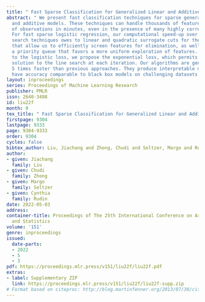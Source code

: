 ```yaml
---
title: " Fast Sparse Classification for Generalized Linear and Additive Models "
abstract: " We present fast classification techniques for sparse generalized linear
  and additive models. These techniques can handle thousands of features and thousands
  of observations in minutes, even in the presence of many highly correlated features.
  For fast sparse logistic regression, our computational speed-up over other best-subset
  search techniques owes to linear and quadratic surrogate cuts for the logistic loss
  that allow us to efficiently screen features for elimination, as well as use of
  a priority queue that favors a more uniform exploration of features. As an alternative
  to the logistic loss, we propose the exponential loss, which permits an analytical
  solution to the line search at each iteration. Our algorithms are generally 2 to
  5 times faster than previous approaches. They produce interpretable models that
  have accuracy comparable to black box models on challenging datasets. "
layout: inproceedings
series: Proceedings of Machine Learning Research
publisher: PMLR
issn: 2640-3498
id: liu22f
month: 0
tex_title: " Fast Sparse Classification for Generalized Linear and Additive Models "
firstpage: 9304
lastpage: 9333
page: 9304-9333
order: 9304
cycles: false
bibtex_author: Liu, Jiachang and Zhong, Chudi and Seltzer, Margo and Rudin, Cynthia
author:
- given: Jiachang
  family: Liu
- given: Chudi
  family: Zhong
- given: Margo
  family: Seltzer
- given: Cynthia
  family: Rudin
date: 2022-05-03
address:
container-title: Proceedings of The 25th International Conference on Artificial Intelligence
  and Statistics
volume: '151'
genre: inproceedings
issued:
  date-parts:
  - 2022
  - 5
  - 3
pdf: https://proceedings.mlr.press/v151/liu22f/liu22f.pdf
extras:
- label: Supplementary ZIP
  link: https://proceedings.mlr.press/v151/liu22f/liu22f-supp.zip
# Format based on citeproc: http://blog.martinfenner.org/2013/07/30/citeproc-yaml-for-bibliographies/
---
```

